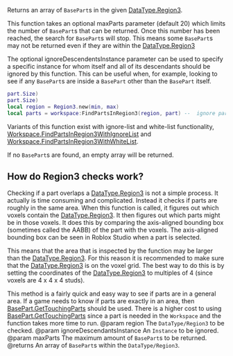 Returns an array of `BasePart`s in the given [DataType.Region3](https://developer.roblox.com/search#stq=Region3).

This function takes an optional maxParts parameter (default 20) which limits the number of `BasePart`s that can be returned. Once this number has been reached, the search for `BasePart`s will stop. This means some `BasePart`s may not be returned even if they are within the [DataType.Region3](https://developer.roblox.com/search#stq=Region3)

The optional ignoreDescendentsInstance parameter can be used to specify a specific instance for whom itself and all of its descendants should be ignored by this function. This can be useful when, for example, looking to see if any `BasePart`s are inside a `BasePart` other than the `BasePart` itself.

```lua
part.Size)
part.Size)
local region = Region3.new(min, max)
local parts = workspace:FindPartsInRegion3(region, part) --  ignore part
```

Variants of this function exist with ignore-list and white-list functionality, [Workspace.FindPartsInRegion3WithIgnoreList](https://developer.roblox.com/api-reference/function/Workspace/FindPartsInRegion3WithIgnoreList) and [Workspace.FindPartsInRegion3WithWhiteList](https://developer.roblox.com/api-reference/function/Workspace/FindPartsInRegion3WithWhiteList).

If no `BasePart`s are found, an empty array will be returned.

## How do Region3 checks work?

Checking if a part overlaps a [DataType.Region3](https://developer.roblox.com/search#stq=Region3) is not a simple process. It actually is time consuming and complicated. Instead it checks if parts are roughly in the same area. When this function is called, it figures out which voxels contain the [DataType.Region3](https://developer.roblox.com/search#stq=Region3). It then figures out which parts might be in those voxels. It does this by comparing the axis-aligned bounding box (sometimes called the AABB) of the part with the voxels. The axis-aligned bounding box can be seen in Roblox Studio when a part is selected.

This means that the area that is inspected by the function may be larger than the [DataType.Region3](https://developer.roblox.com/search#stq=Region3). For this reason it is recommended to make sure that the [DataType.Region3](https://developer.roblox.com/search#stq=Region3) is on the voxel grid. The best way to do this is by setting the coordinates of the [DataType.Region3](https://developer.roblox.com/search#stq=Region3) to multiples of 4 (since voxels are 4 x 4 x 4 studs).

This method is a fairly quick and easy way to see if parts are in a general area. If a game needs to know if parts are exactly in an area, then [BasePart.GetTouchingParts](https://developer.roblox.com/api-reference/function/BasePart/GetTouchingParts) should be used. There is a higher cost to using [BasePart.GetTouchingParts](https://developer.roblox.com/api-reference/function/BasePart/GetTouchingParts) since a part is needed in the `Workspace` and the function takes more time to run.
@param region The `DataType/Region3` to be checked.
@param ignoreDescendantsInstance An `Instance` to be ignored.
@param maxParts The maximum amount of `BasePart`s to be returned.
@returns An array of `BasePart`s within the `DataType/Region3`.